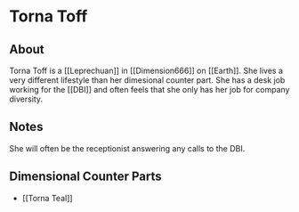 # Torna Toff

## About
Torna Toff is a [[Leprechuan]] in [[Dimension666]] on [[Earth]]. She lives a very different lifestyle than her dimesional counter part. She has a desk job working for the [[DBI]] and often feels that she only has her job for company diversity. 

## Notes
She will often be the receptionist answering any calls to the DBI. 

## Dimensional Counter Parts
- [[Torna Teal]]